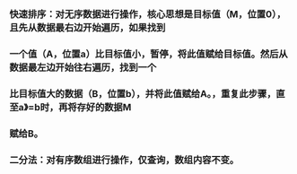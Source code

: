 ### 快速排序：对无序数据进行操作，核心思想是目标值（M，位置0），且先从数据最右边开始遍历，如果找到
### 一个值（A，位置a）比目标值小，暂停，将此值赋给目标值。然后从数据最左边开始往右遍历，找到一个
### 比目标值大的数据（B，位置b），并将此值赋给A。，重复此步骤，直至a》=b时，再将存好的数据M
### 赋给B。

### 二分法：对有序数组进行操作，仅查询，数组内容不变。
